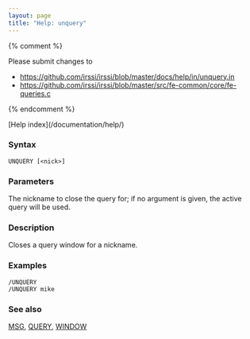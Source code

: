 ```yaml
---
layout: page
title: "Help: unquery"
---
```


{% comment %}

Please submit changes to
- https://github.com/irssi/irssi/blob/master/docs/help/in/unquery.in
- https://github.com/irssi/irssi/blob/master/src/fe-common/core/fe-queries.c


{% endcomment %}
<nav markdown="1">
[Help index](/documentation/help/)
</nav>

### Syntax ###

<div class="highlight irssisyntax"><pre style="\-\-cmdlen:7ch"><code><span class="synB">UNQUERY</span> <span class="syn10">[<span class="syn09">&lt;nick></span>]</span></code></pre></div>



### Parameters ###

The nickname to close the query for; if no argument is given, the active
query will be used.

### Description ###

Closes a query window for a nickname.

### Examples ###

    /UNQUERY
    /UNQUERY mike

### See also ###
[MSG](/documentation/help/msg/), [QUERY](/documentation/help/query/), [WINDOW](/documentation/help/window/)

